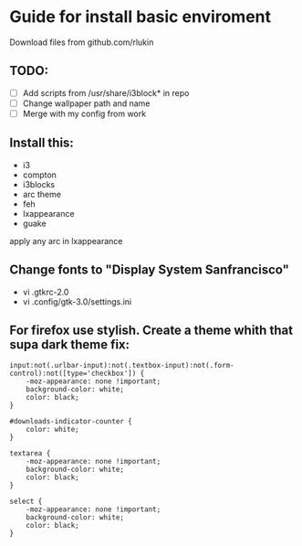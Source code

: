 # Guide for install basic enviroment
Download files from github.com/rlukin
## TODO:
 - [ ] Add scripts from /usr/share/i3block* in repo
 - [ ] Change wallpaper path and name
 - [ ] Merge with my config from work

## Install this:
 - i3
 - compton
 - i3blocks
 - arc theme
 - feh
 - lxappearance
 - guake

apply any arc in lxappearance

## Change fonts to "Display System Sanfrancisco"
 - vi .gtkrc-2.0
 - vi .config/gtk-3.0/settings.ini 

## For firefox use stylish. Create a theme whith that supa dark theme fix:
```
input:not(.urlbar-input):not(.textbox-input):not(.form-control):not([type='checkbox']) {
    -moz-appearance: none !important;
    background-color: white;
    color: black;
}

#downloads-indicator-counter {
    color: white;
}

textarea {
    -moz-appearance: none !important;
    background-color: white;
    color: black;
}

select {
    -moz-appearance: none !important;
    background-color: white;
    color: black;
}
```
